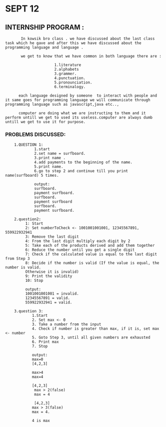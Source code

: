 # SEPT 12


## INTERNSHIP PROGRAM :

           In kowsik bro class . we have discussed about the last class task which he gave and after this we have discussed about the programming language and language .

           we get to know that we have common in both language there are :

                          1.literature
                          2.alphabets
                          3.grammer.
                          4.punctuation.
                          5.pronounciation.
                          6.terminalogy.
          
          each language designed by someone  to interact with people and it same goes for programming language we will communicate through programming language such as javascript,java etc..,

          computer are doing what we are instructing to them and it perform untill we get to used its useless.computer are always dumb untill we get to use it for purpose.

### PROBLEMS DISCUSSED:

        1.QUESTION 1:
                 1.start 
                 2.set name = surfboard.
                 3.print name .
                 4.add payments to the beginning of the name.
                 5.print name.
                 6.go to step 2 and continue till you print name(surfboard) 5 times.

                 output:
                 surfboard.
                 payment surfboard.
                 surfboard.
                 payment surfboard
                 surfboard.
                 payment surfboard.
            
        2.question2:
             1: Start
             2: Set numberToCheck <- 1001001001001, 12345567891, 559922932941
             3: Remove the last digit
             4: From the last digit multiply each digit by 2
             5: Take each of the products derived and add them together
             6: Reduce the number until you get a single digit
             7: Check if the calculated value is equal to the last digit from Step 3
             8: Decide if the number is valid (If the value is equal, the number is valid.
             Otherwise it is invalid)
             9: Print the validity
             10: Stop

             output:
             1001001001001 = invalid.
             12345567891 = valid.
             559922932941 = valid.
       
        3.question 3:
                1.Start
                2. Set max <- 0
                3. Take a number from the input
                4. Check if number is greater than max, if it is, set max <- number
                5. Goto Step 3, until all given numbers are exhausted
                6. Print max
                7. Stop

                output:
                max=0
                [4,2,3]

                max>4
                max=4

                [4,2,3]
                 max > 2(false)
                 max = 4

                 [4,2,3]
                max > 3(false)
                max = 4.

                4 is max

